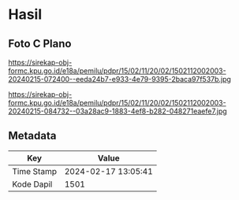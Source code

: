 # Hasil

## Foto C Plano

https://sirekap-obj-formc.kpu.go.id/e18a/pemilu/pdpr/15/02/11/20/02/1502112002003-20240215-072400--eeda24b7-e933-4e79-9395-2baca97f537b.jpg

https://sirekap-obj-formc.kpu.go.id/e18a/pemilu/pdpr/15/02/11/20/02/1502112002003-20240215-084732--03a28ac9-1883-4ef8-b282-048271eaefe7.jpg


## Metadata

| Key        | Value               |
| ---------- | ------------------- |
| Time Stamp | 2024-02-17 13:05:41 |
| Kode Dapil | 1501                |



